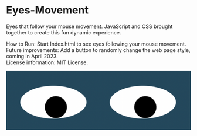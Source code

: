# Eyes-Movement

Eyes that follow your mouse movement. JavaScript and CSS brought together to create this fun dynamic experience.

How to Run: Start Index.html to see eyes following your mouse movement.</br>
Future improvements: Add a button to randomly change the web page style, coming in April 2023.</br>
License information: MIT License.

<img src="eyes.png">

